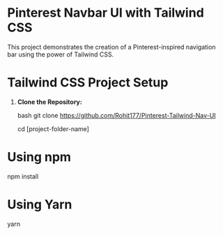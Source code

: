 # Pinterest Navbar UI with Tailwind CSS

This project demonstrates the creation of a Pinterest-inspired navigation bar using the power of Tailwind CSS.

# Tailwind CSS Project Setup

1. **Clone the Repository:**

   bash
   git clone https://github.com/Rohit177/Pinterest-Tailwind-Nav-UI

   cd [project-folder-name]

# Using npm
npm install

# Using Yarn
yarn
